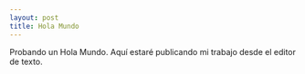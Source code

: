 ```yaml
---
layout: post
title: Hola Mundo
---
```


Probando un Hola Mundo. 
Aquí estaré publicando mi trabajo desde el editor de texto.